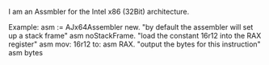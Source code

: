I am an Assmbler for the Intel x86 (32Bit) architecture.Example:	asm := AJx64Assembler new.	"by default the assembler will set up a stack frame"	asm noStackFrame.	"load the constant 16r12 into the RAX register"	asm mov: 16r12 to: asm RAX.	"output the bytes for this instruction"	asm bytes 